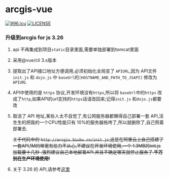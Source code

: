 # arcgis-vue
[![996.icu](https://img.shields.io/badge/link-996.icu-red.svg)](https://996.icu)
[![LICENSE](https://img.shields.io/badge/license-Anti%20996-blue.svg)](https://github.com/996icu/996.ICU/blob/master/LICENSE)

### 升级到arcgis for js 3.26
1. api 不再集成到项目`static`目录里面,需要单独部署到tomcat里面
2. 采用@vue/cli 3.x版本
3. 提取出了API接口地址方便调用,必须初始化全局变了 `APIURL`,因为  API文件 `init.js` 和 `dojo.js` 中 `baseUrl`的`[HOSTNAME_AND_PATH_TO_JSAPI]` 修改为 
`APIURL`

4. API中使用的是 `https` 协议,开发环境没有`https`,所以将 `baseUrl`中的`https` 改成了`http`,如果API的url支持的`https`话请改回来;记得`init.js` 和`dojo.js`都要改

5. 取消了 API 地址,某些人太不自觉了,有公网服务器都懒得自己部署一套 API,活生生的把我的一个CPU性能只有 10%的服务器拖垮了,所以就删除了,自己照着部署去.

    ~~关于代码中的 `http://arcgis.biubu.cn/init.js`,这是在阿里云上自己搭建了一套API,1M的带宽有些力不从心,不建议在开发环境使用,一个 1.3MB的init.js 加载要十几秒
    .强烈建议自己本地部署API.并且不确定哪天就停止服务了.**千万别在生产环境使用!**~~

6. 关于 3.26 的 API,请参考[这里](https://github.com/wjqh/arcgis_api_js_3.26)
